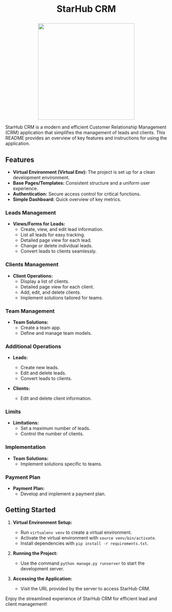 #                                   <p align="center">StarHub CRM</p>


<p align="center">
  <img src="https://media.giphy.com/media/LT1Pq74cXuNQxyUmLk/giphy.gif" width="300">
</p>


StarHub CRM is a modern and efficient Customer Relationship Management (CRM) application that simplifies the management of leads and clients. This README provides an overview of key features and instructions for using the application.

## Features

- **Virtual Environment (Virtual Env):** The project is set up for a clean development environment.
- **Base Pages/Templates:** Consistent structure and a uniform user experience.
- **Authentication:** Secure access control for critical functions.
- **Simple Dashboard:** Quick overview of key metrics.

### Leads Management

- **Views/Forms for Leads:**
  - Create, view, and edit lead information.
  - List all leads for easy tracking.
  - Detailed page view for each lead.
  - Change or delete individual leads.
  - Convert leads to clients seamlessly.

### Clients Management

- **Client Operations:**
  - Display a list of clients.
  - Detailed page view for each client.
  - Add, edit, and delete clients.
  - Implement solutions tailored for teams.

### Team Management

- **Team Solutions:**
  - Create a team app.
  - Define and manage team models.

### Additional Operations

- **Leads:**
  - Create new leads.
  - Edit and delete leads.
  - Convert leads to clients.

- **Clients:**
  - Edit and delete client information.

### Limits

- **Limitations:**
  - Set a maximum number of leads.
  - Control the number of clients.

### Implementation

- **Team Solutions:**
  - Implement solutions specific to teams.

### Payment Plan

- **Payment Plan:**
  - Develop and implement a payment plan.

## Getting Started

1. **Virtual Environment Setup:**
   - Run `virtualenv venv` to create a virtual environment.
   - Activate the virtual environment with `source venv/bin/activate`.
   - Install dependencies with `pip install -r requirements.txt`.

2. **Running the Project:**
   - Use the command `python manage.py runserver` to start the development server.

3. **Accessing the Application:**
   - Visit the URL provided by the server to access StarHub CRM.

Enjoy the streamlined experience of StarHub CRM for efficient lead and client management!
